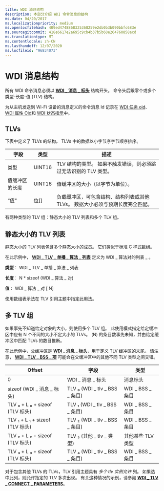 ```yaml
---
title: WDI 消息结构
description: 本部分介绍 WDI 命令消息的结构
ms.date: 04/20/2017
ms.localizationpriority: medium
ms.openlocfilehash: 409ed4748868325368259e2db0b3b090bbfc683e
ms.sourcegitcommit: 418e6617e2a695c9cb4b37b5b60e264760858acd
ms.translationtype: MT
ms.contentlocale: zh-CN
ms.lasthandoff: 12/07/2020
ms.locfileid: "96834073"
---
```

# <a name="wdi-message-structure"></a>WDI 消息结构


所有 WDI 命令消息必须以 [**WDI \_ 消息 \_ 标头**](/windows-hardware/drivers/ddi/dot11wdi/ns-dot11wdi-_wdi_message_header) 结构开头。 命令头后跟零个或多个类型-长度-值 (TLV) 结构。

为从主机发送到 Wi-Fi 设备的消息定义的命令消息 Id 记录在 [WDI 任务 oid](./oid-wdi-task-change-operation-mode.md)、 [WDI 属性 Oid](./oid-wdi-abort-task.md)和 [WDI 状态指示](./ndis-status-wdi-indication-action-frame-received.md)中。

## <a name="tlvs"></a>TLVs


下表中定义了 TLVs 的结构。 TLVs 中的数据以小字节序字节顺序排序。

| 字段                      | 类型     | 描述                                                                                                                                   |
|----------------------------|----------|-----------------------------------------------------------------------------------------------------------------------------------------------|
| 类型                       | UINT16   | TLV 结构的类型。 如果不触发错误，则必须跳过无法识别的 TLV 类型。                                              |
| 值缓冲区的长度 | UINT16   | 值缓冲区的大小（以字节为单位）。                                                                                                        |
| “值”                      | 位\[\] | 负载缓冲区，可包含结构、结构列表或其他 TLVs。 数据大小必须与预期长度完全匹配。 |

 

有两种类型的 TLV 组：静态大小的 TLV 列表和多个 TLV 组。

## <a name="statically-sized-tlv-lists"></a>静态大小的 TLV 列表


静态大小的 TLV 列表包含多个静态大小的成员。 它们类似于标准 C 样式数组。

在此示例中， [**WDI \_ TLV \_ 单播 \_ 算法 \_ 列表**](./wdi-tlv-unicast-algorithm-list.md) 定义为 WDI \_ 算法对的列表 \_ 。

**类型**： WDI \_ TLV \_ 单播 \_ 算法 \_ 列表

**长度**： N \* sizeof (WDI \_ 算法 \_ 对) 

**值**： WDI \_ 算法 \_ 对 \[ N\]


 

使用数组表示法在 TLV 引用主题中指定此用法。

## <a name="multi-tlv-groups"></a>多 TLV 组


如果事先不知道给定对象的大小，则使用多个 TLV 组。 此使用模式指定给定缓冲区中应有 N 个不同的大小不定大小的 TLVs。  (N) 的条目数事先未知，并由给定缓冲区中匹配 TLVs 的数目推断。

在此示例中，父缓冲区是 [**WDI \_ 消息 \_ 标头**](/windows-hardware/drivers/ddi/dot11wdi/ns-dot11wdi-_wdi_message_header)，用于定义 TLV 缓冲区的末尾。 请注意， [**WDI \_ TLV \_ BSS \_ 项**](./wdi-tlv-bss-entry.md) 可能会在父缓冲区中的其他不同 TLV 类型之间交错。

| Offset                         | 字段                       | 类型                |
|--------------------------------|-----------------------------|---------------------|
| 0                              | WDI \_ 消息 \_ 标头        | 消息标头      |
| sizeof (WDI \_ 消息 \_ 标头)    | TLV ₀ (WDI \_ tlv \_ BSS \_ 条目)  | WDI \_ BSS \_ 条目     |
| TLV ₀ + L ₀ + sizeof (TLV 标头)  | TLV ₁ (WDI \_ tlv \_ BSS \_ 条目)  | WDI \_ BSS \_ 条目     |
| TLV ₁ + L ₁ + sizeof (TLV 标头)  | TLV ₂ (WDI \_ tlv \_ BSS \_ 条目)  | WDI \_ BSS \_ 条目     |
| TLV ₂ + L ₂ + sizeof (TLV 标头)  | TLV ₃ (其他 \_ tlv \_ 类型)      | 其他某些 TLV 类型 |
| TLV ₃ + L ₃ + sizeof (TLV 标头)  | TLV ₄ (WDI \_ tlv \_ BSS \_ 条目)  | WDI \_ BSS \_ 条目     |

 

对于包含其他 TLVs 的 TLVs，TLV 引用主题具有 *多个 tlv 实例允许* 列。 如果选中此列，则允许指定的 TLV 多次出现。 有关这种情况的示例，请参阅 [**WDI \_ TLV \_ CONNECT \_ PARAMETERS**](./wdi-tlv-connect-parameters.md)。

